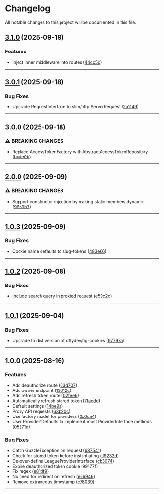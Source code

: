 <!--- BEGIN HEADER -->
# Changelog

All notable changes to this project will be documented in this file.
<!--- END HEADER -->

## [3.1.0](https://github.com/groton-school/slim-oauth2-api-proxy/compare/v3.0.1...v3.1.0) (2025-09-19)

### Features

* Inject inner middleware into routes ([44cc5c](https://github.com/groton-school/slim-oauth2-api-proxy/commit/44cc5ce2faa02c74dd8e8f8c94854c9178bede03))


---

## [3.0.1](https://github.com/groton-school/slim-oauth2-api-proxy/compare/v3.0.0...v3.0.1) (2025-09-18)

### Bug Fixes

* Upgrade RequestInterface to slim/http ServerRequest ([2a1149](https://github.com/groton-school/slim-oauth2-api-proxy/commit/2a11495befb43fa8d4455e6f8b955b2093badcc0))


---

## [3.0.0](https://github.com/groton-school/slim-oauth2-api-proxy/compare/v2.0.0...v3.0.0) (2025-09-18)

### ⚠ BREAKING CHANGES

* Replace AccessTokenFactory with AbstractAccessTokenRepository ([bcde0b](https://github.com/groton-school/slim-oauth2-api-proxy/commit/bcde0b235995fb1d761e285c5426bf5bbd322324))


---

## [2.0.0](https://github.com/groton-school/slim-oauth2-api-proxy/compare/v1.0.3...v2.0.0) (2025-09-09)

### ⚠ BREAKING CHANGES

* Support constructor injection by making static members dynamic ([96b9b7](https://github.com/groton-school/slim-oauth2-api-proxy/commit/96b9b769940896ff0887283345767c17e44947ae))


---

## [1.0.3](https://github.com/groton-school/slim-oauth2-api-proxy/compare/v1.0.2...v1.0.3) (2025-09-09)

### Bug Fixes

* Cookie name defaults to slug-tokens ([483e66](https://github.com/groton-school/slim-oauth2-api-proxy/commit/483e66b87c5d448a35cb9ce30de5c90f83d72437))


---

## [1.0.2](https://github.com/groton-school/slim-oauth2-api-proxy/compare/v1.0.1...v1.0.2) (2025-09-08)

### Bug Fixes

* Include search query in proxied request ([e59c2c](https://github.com/groton-school/slim-oauth2-api-proxy/commit/e59c2cf659d060a4d5a5efee7e2843ace7471a3e))


---

## [1.0.1](https://github.com/groton-school/slim-oauth2-api-proxy/compare/v1.0.0...v1.0.1) (2025-09-04)

### Bug Fixes

* Upgrade to dist version of dflydev/fig-cookies ([97797a](https://github.com/groton-school/slim-oauth2-api-proxy/commit/97797a7fe0a58a1a7aa00ff1e877e98f727b0bd1))


---

## [1.0.0](https://github.com/groton-school/slim-oauth2-api-proxy/compare/be1a4343219c181291b20f67119f53263f9c07a1...v1.0.0) (2025-08-16)

### Features

* Add deauthorize route ([63d707](https://github.com/groton-school/slim-oauth2-api-proxy/commit/63d707e19b1d0d72bd629fc005a0188a208725e8))
* Add owner endpoint ([19812c](https://github.com/groton-school/slim-oauth2-api-proxy/commit/19812ca190ad1607343bde71a6541a5cd8842d7f))
* Add refresh token route ([02fee6](https://github.com/groton-school/slim-oauth2-api-proxy/commit/02fee6f516799b105cbca5f883599e0df891778e))
* Automatically refresh stored token ([7facdd](https://github.com/groton-school/slim-oauth2-api-proxy/commit/7facdd61d4589717cebf71d31ed01d06665ea442))
* Default settings ([14be9a](https://github.com/groton-school/slim-oauth2-api-proxy/commit/14be9a38ccf576c0817496d468ad042cb96e3a4d))
* Proxy API requests ([63b20c](https://github.com/groton-school/slim-oauth2-api-proxy/commit/63b20c228a0dc84f3c98590eaeceedd645f966c1))
* Use factory model for providers ([0c6ca4](https://github.com/groton-school/slim-oauth2-api-proxy/commit/0c6ca4c171b42f5f38292a3fff04c49de1a411d7))
* User Provider\Defaults to implement most ProviderInterface methods ([05271d](https://github.com/groton-school/slim-oauth2-api-proxy/commit/05271da474954bd00e249f24cfe5c0a191a7630f))

### Bug Fixes

* Catch GuzzleException on request ([687541](https://github.com/groton-school/slim-oauth2-api-proxy/commit/687541ff284213479d11ecc1a51468fd58d7dd90))
* Check for stored token before instantiating ([d9232d](https://github.com/groton-school/slim-oauth2-api-proxy/commit/d9232dd861959415e98ad57aa327c8a6ed5fdb2b))
* De-over-define LeagueProviderInterface ([cb3074](https://github.com/groton-school/slim-oauth2-api-proxy/commit/cb3074e332ee575ae6d0661ee727a855478929ec))
* Expire deauthorized token cookie ([99177f](https://github.com/groton-school/slim-oauth2-api-proxy/commit/99177f315a64e8cfc53859e45fb669e269938247))
* Fix regex ([e81df9](https://github.com/groton-school/slim-oauth2-api-proxy/commit/e81df994921d1a06cfc0b3245d296330e1433e61))
* No need for redirect on refresh ([e66946](https://github.com/groton-school/slim-oauth2-api-proxy/commit/e6694631ca33c1121b7208636ed44fc14585cbf0))
* Remove extraneous timestamp ([c78039](https://github.com/groton-school/slim-oauth2-api-proxy/commit/c78039cc1c07fac5544943410bd82030c6a4c351))


---

